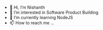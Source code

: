 - 👋 Hi, I’m Nishanth
- 👀 I’m interested in Software Product Building
- 🌱 I’m currently learning NodeJS
- 📫 How to reach me ...

<!---
Nishanthnishu/Nishanthnishu is a ✨ special ✨ repository because its `README.md` (this file) appears on your GitHub profile.
You can click the Preview link to take a look at your changes.
--->
